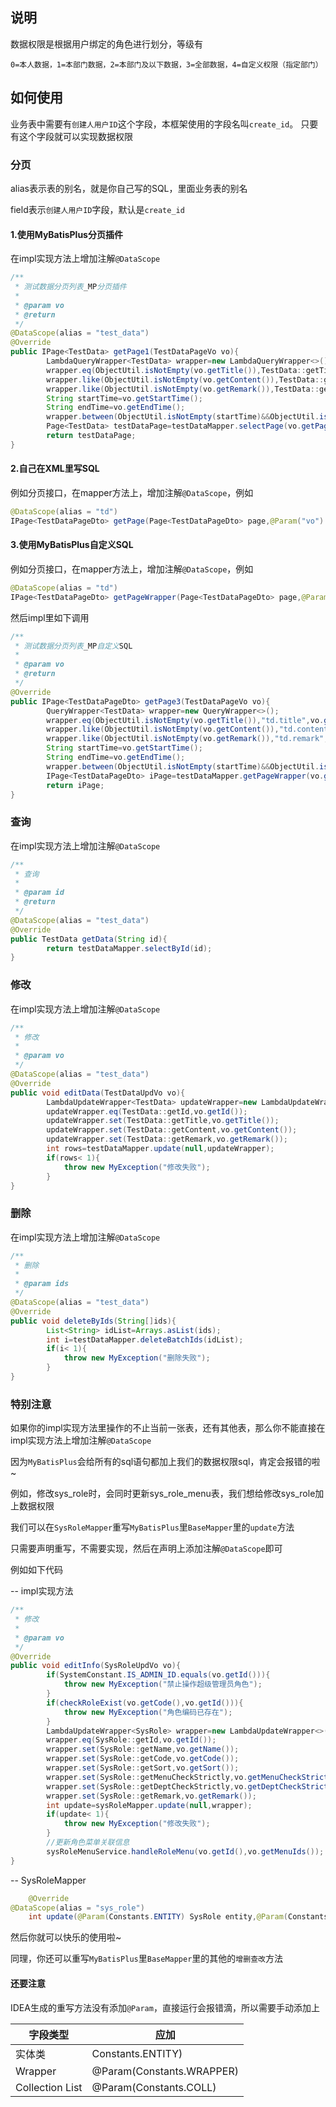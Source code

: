 ## 说明

数据权限是根据用户绑定的角色进行划分，等级有

```
0=本人数据，1=本部门数据，2=本部门及以下数据，3=全部数据，4=自定义权限（指定部门）
```

## 如何使用

业务表中需要有`创建人用户ID`这个字段，本框架使用的字段名叫`create_id`。
只要有这个字段就可以实现数据权限

### 分页

alias表示表的别名，就是你自己写的SQL，里面业务表的别名

field表示`创建人用户ID`字段，默认是`create_id`

#### 1.使用MyBatisPlus分页插件

在impl实现方法上增加注解`@DataScope`

```java
/**
 * 测试数据分页列表_MP分页插件
 *
 * @param vo
 * @return
 */
@DataScope(alias = "test_data")
@Override
public IPage<TestData> getPage1(TestDataPageVo vo){
        LambdaQueryWrapper<TestData> wrapper=new LambdaQueryWrapper<>();
        wrapper.eq(ObjectUtil.isNotEmpty(vo.getTitle()),TestData::getTitle,vo.getTitle());
        wrapper.like(ObjectUtil.isNotEmpty(vo.getContent()),TestData::getContent,vo.getContent());
        wrapper.like(ObjectUtil.isNotEmpty(vo.getRemark()),TestData::getRemark,vo.getRemark());
        String startTime=vo.getStartTime();
        String endTime=vo.getEndTime();
        wrapper.between(ObjectUtil.isNotEmpty(startTime)&&ObjectUtil.isNotEmpty(endTime),TestData::getCreateTime,startTime,endTime);
        Page<TestData> testDataPage=testDataMapper.selectPage(vo.getPage(true),wrapper);
        return testDataPage;
}
```

#### 2.自己在XML里写SQL

例如分页接口，在mapper方法上，增加注解`@DataScope`，例如

```java
@DataScope(alias = "td")
IPage<TestDataPageDto> getPage(Page<TestDataPageDto> page,@Param("vo") TestDataPageVo vo);
```

#### 3.使用MyBatisPlus自定义SQL

例如分页接口，在mapper方法上，增加注解`@DataScope`，例如

```java
@DataScope(alias = "td")
IPage<TestDataPageDto> getPageWrapper(Page<TestDataPageDto> page,@Param("ew") Wrapper<TestData> wrapper);
```

然后impl里如下调用

```java
/**
 * 测试数据分页列表_MP自定义SQL
 *
 * @param vo
 * @return
 */
@Override
public IPage<TestDataPageDto> getPage3(TestDataPageVo vo){
        QueryWrapper<TestData> wrapper=new QueryWrapper<>();
        wrapper.eq(ObjectUtil.isNotEmpty(vo.getTitle()),"td.title",vo.getTitle());
        wrapper.like(ObjectUtil.isNotEmpty(vo.getContent()),"td.content",vo.getContent());
        wrapper.like(ObjectUtil.isNotEmpty(vo.getRemark()),"td.remark",vo.getRemark());
        String startTime=vo.getStartTime();
        String endTime=vo.getEndTime();
        wrapper.between(ObjectUtil.isNotEmpty(startTime)&&ObjectUtil.isNotEmpty(endTime),"td.create_time",startTime,endTime);
        IPage<TestDataPageDto> iPage=testDataMapper.getPageWrapper(vo.getPage(true),wrapper);
        return iPage;
}
```

### 查询

在impl实现方法上增加注解`@DataScope`

```java
/**
 * 查询
 *
 * @param id
 * @return
 */
@DataScope(alias = "test_data")
@Override
public TestData getData(String id){
        return testDataMapper.selectById(id);
}
```

### 修改

在impl实现方法上增加注解`@DataScope`

```java
/**
 * 修改
 *
 * @param vo
 */
@DataScope(alias = "test_data")
@Override
public void editData(TestDataUpdVo vo){
        LambdaUpdateWrapper<TestData> updateWrapper=new LambdaUpdateWrapper<>();
        updateWrapper.eq(TestData::getId,vo.getId());
        updateWrapper.set(TestData::getTitle,vo.getTitle());
        updateWrapper.set(TestData::getContent,vo.getContent());
        updateWrapper.set(TestData::getRemark,vo.getRemark());
        int rows=testDataMapper.update(null,updateWrapper);
        if(rows< 1){
            throw new MyException("修改失败");
        }
}
```

### 删除

在impl实现方法上增加注解`@DataScope`

```java
/**
 * 删除
 *
 * @param ids
 */
@DataScope(alias = "test_data")
@Override
public void deleteByIds(String[]ids){
        List<String> idList=Arrays.asList(ids);
        int i=testDataMapper.deleteBatchIds(idList);
        if(i< 1){
            throw new MyException("删除失败");
        }
}
```

### 特别注意

如果你的impl实现方法里操作的不止当前一张表，还有其他表，那么你不能直接在impl实现方法上增加注解`@DataScope`

因为`MyBatisPlus`会给所有的sql语句都加上我们的数据权限sql，肯定会报错的啦~

例如，修改sys_role时，会同时更新sys_role_menu表，我们想给修改sys_role加上数据权限

我们可以在`SysRoleMapper`重写`MyBatisPlus`里`BaseMapper`里的`update`方法

只需要声明重写，不需要实现，然后在声明上添加注解`@DataScope`即可

例如如下代码

-- impl实现方法

```java
/**
 * 修改
 *
 * @param vo
 */
@Override
public void editInfo(SysRoleUpdVo vo){
        if(SystemConstant.IS_ADMIN_ID.equals(vo.getId())){
            throw new MyException("禁止操作超级管理员角色");
        }
        if(checkRoleExist(vo.getCode(),vo.getId())){
            throw new MyException("角色编码已存在");
        }
        LambdaUpdateWrapper<SysRole> wrapper=new LambdaUpdateWrapper<>();
        wrapper.eq(SysRole::getId,vo.getId());
        wrapper.set(SysRole::getName,vo.getName());
        wrapper.set(SysRole::getCode,vo.getCode());
        wrapper.set(SysRole::getSort,vo.getSort());
        wrapper.set(SysRole::getMenuCheckStrictly,vo.getMenuCheckStrictly());
        wrapper.set(SysRole::getDeptCheckStrictly,vo.getDeptCheckStrictly());
        wrapper.set(SysRole::getRemark,vo.getRemark());
        int update=sysRoleMapper.update(null,wrapper);
        if(update< 1){
            throw new MyException("修改失败");
        }
        //更新角色菜单关联信息
        sysRoleMenuService.handleRoleMenu(vo.getId(),vo.getMenuIds());
}
```

-- SysRoleMapper

```java
    @Override
@DataScope(alias = "sys_role")
    int update(@Param(Constants.ENTITY) SysRole entity,@Param(Constants.WRAPPER) Wrapper<SysRole> updateWrapper);
```

然后你就可以快乐的使用啦~

同理，你还可以重写`MyBatisPlus`里`BaseMapper`里的其他的`增删查改`方法
#### 还要注意

IDEA生成的重写方法没有添加`@Param`，直接运行会报错滴，所以需要手动添加上

| 字段类型 | 应加  |
|------|-----|
| 实体类  | Constants.ENTITY) |
| Wrapper  | @Param(Constants.WRAPPER) |
| Collection List  | @Param(Constants.COLL) |